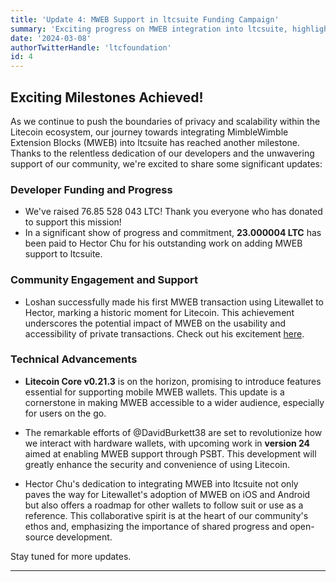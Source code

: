 ```yaml
---
title: 'Update 4: MWEB Support in ltcsuite Funding Campaign'
summary: 'Exciting progress on MWEB integration into ltcsuite, highlighting technical advancements and our community's crucial support.'
date: '2024-03-08'
authorTwitterHandle: 'ltcfoundation'
id: 4
---
```


## Exciting Milestones Achieved!

As we continue to push the boundaries of privacy and scalability within the Litecoin ecosystem, our journey towards integrating MimbleWimble Extension Blocks (MWEB) into ltcsuite has reached another milestone. Thanks to the relentless dedication of our developers and the unwavering support of our community, we're excited to share some significant updates:

### Developer Funding and Progress

- We've raised 76.85 528 043 LTC! Thank you everyone who has donated to support this mission!
- In a significant show of progress and commitment, **23.000004 LTC** has been paid to Hector Chu for his outstanding work on adding MWEB support to ltcsuite.

### Community Engagement and Support

- Loshan successfully made his first MWEB transaction using Litewallet to Hector, marking a historic moment for Litecoin. This achievement underscores the potential impact of MWEB on the usability and accessibility of private transactions. Check out his excitement [here](https://x.com/loshan1212/status/1765009781591265752?s=20).

### Technical Advancements

- **Litecoin Core v0.21.3** is on the horizon, promising to introduce features essential for supporting mobile MWEB wallets. This update is a cornerstone in making MWEB accessible to a wider audience, especially for users on the go.

- The remarkable efforts of @DavidBurkett38 are set to revolutionize how we interact with hardware wallets, with upcoming work in **version 24** aimed at enabling MWEB support through PSBT. This development will greatly enhance the security and convenience of using Litecoin.

- Hector Chu's dedication to integrating MWEB into ltcsuite not only paves the way for Litewallet's adoption of MWEB on iOS and Android but also offers a roadmap for other wallets to follow suit or use as a reference. This collaborative spirit is at the heart of our community's ethos and, emphasizing the importance of shared progress and open-source development.

Stay tuned for more updates.

---
